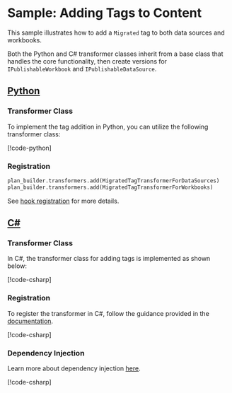 # Sample: Adding Tags to Content

This sample illustrates how to add a `Migrated` tag to both data sources and workbooks.

Both the Python and C# transformer classes inherit from a base class that handles the core functionality, then create versions for `IPublishableWorkbook` and `IPublishableDataSource`.

## [Python](#tab/Python)

### Transformer Class

To implement the tag addition in Python, you can utilize the following transformer class:

[!code-python[](../../../../examples/Python.ExampleApplication/hooks/transformers/migrated_tag_transformer.py)]

### Registration

[//]: <> (Adding this as code as regions are not supported in python snippets)

```Python
plan_builder.transformers.add(MigratedTagTransformerForDataSources)
plan_builder.transformers.add(MigratedTagTransformerForWorkbooks)
```

See [hook registration](~/samples/index.md?tabs=Python#hook-registration) for more details.

## [C#](#tab/CSharp)

### Transformer Class

In C#, the transformer class for adding tags is implemented as shown below:

[!code-csharp[](../../../../examples/Csharp.ExampleApplication/Hooks/Transformers/MigratedTagTransformer.cs#class)]

### Registration

To register the transformer in C#, follow the guidance provided in the [documentation](~/samples/index.md?tabs=CSharp#hook-registration).

[!code-csharp[](../../../../examples/Csharp.ExampleApplication/MyMigrationApplication.cs#MigratedTagTransformer-Registration)]

### Dependency Injection

Learn more about dependency injection [here](~/articles/dependency_injection.md).

[!code-csharp[](../../../../examples/Csharp.ExampleApplication/Program.cs#MigratedTagTransformer-DI)]
